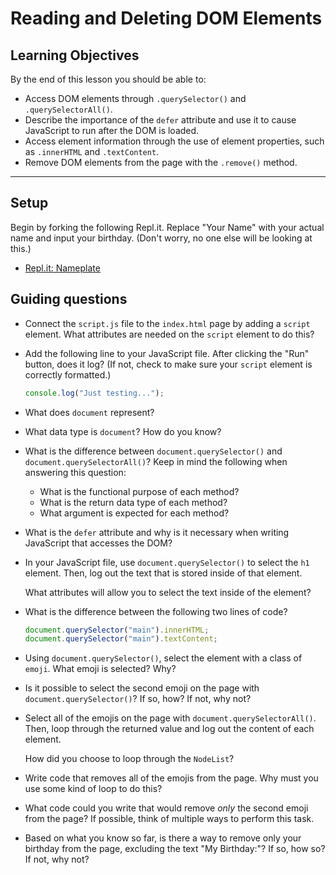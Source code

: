 # Reading and Deleting DOM Elements

## Learning Objectives

By the end of this lesson you should be able to:

- Access DOM elements through `.querySelector()` and `.querySelectorAll()`.
- Describe the importance of the `defer` attribute and use it to cause JavaScript to run after the DOM is loaded.
- Access element information through the use of element properties, such as `.innerHTML` and `.textContent`.
- Remove DOM elements from the page with the `.remove()` method.

---

## Setup

Begin by forking the following Repl.it. Replace "Your Name" with your actual name and input your birthday. (Don't worry, no one else will be looking at this.)

- [Repl.it: Nameplate](https://replit.com/@Pursuit/HTML-CSS-and-JS-Nameplate#index.html)

## Guiding questions

- Connect the `script.js` file to the `index.html` page by adding a `script` element. What attributes are needed on the `script` element to do this?

- Add the following line to your JavaScript file. After clicking the "Run" button, does it log? (If not, check to make sure your `script` element is correctly formatted.)

  ```js
  console.log("Just testing...");
  ```

- What does `document` represent?

- What data type is `document`? How do you know?

- What is the difference between `document.querySelector()` and `document.querySelectorAll()`? Keep in mind the following when answering this question:

  - What is the functional purpose of each method?
  - What is the return data type of each method?
  - What argument is expected for each method?

- What is the `defer` attribute and why is it necessary when writing JavaScript that accesses the DOM?

- In your JavaScript file, use `document.querySelector()` to select the `h1` element. Then, log out the text that is stored inside of that element.

  What attributes will allow you to select the text inside of the element?

- What is the difference between the following two lines of code?

  ```js
  document.querySelector("main").innerHTML;
  document.querySelector("main").textContent;
  ```

- Using `document.querySelector()`, select the element with a class of `emoji`. What emoji is selected? Why?

- Is it possible to select the second emoji on the page with `document.querySelector()`? If so, how? If not, why not?

- Select all of the emojis on the page with `document.querySelectorAll()`. Then, loop through the returned value and log out the content of each element.

  How did you choose to loop through the `NodeList`?

- Write code that removes all of the emojis from the page. Why must you use some kind of loop to do this?

- What code could you write that would remove _only_ the second emoji from the page? If possible, think of multiple ways to perform this task.

- Based on what you know so far, is there a way to remove only your birthday from the page, excluding the text "My Birthday:"? If so, how so? If not, why not?
